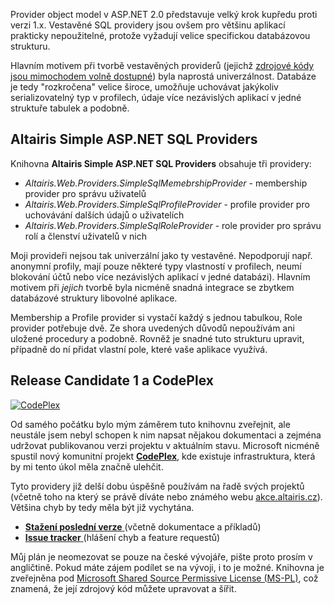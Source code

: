 <!-- dcterms:identifier = aspnetcz#115 -->
<!-- dcterms:title = Altairis Simple ASP.NET SQL Providers ke stažení -->
<!-- dcterms:abstract = Provider object model v ASP.NET 2.0 představuje velký krok kupředu proti verzi 1.x. Vestavěné SQL providery jsou ovšem pro většinu aplikací prakticky nepoužitelné, protože vyžadují velice specifickou databázovou strukturu. Napsal jsem si vlastní providery, které nejsou sice tak univerzální, ale zato používají jednoduchou databázovou strukturu, propojitelnou snadno se zbytkem vaší databáze. -->
<!-- np9:categoryId = 7 -->
<!-- x4w:category = Software -->
<!-- np9:authorId = 1 -->
<!-- np9:authorEmail = michal.valasek@altairis.cz -->
<!-- dcterms:creator = Michal Altair Valášek -->
<!-- dcterms:created = 2006-10-12T17:38:56.717+02:00 -->
<!-- dcterms:date = 2006-10-12T17:38:56.717+02:00 -->

 

Provider object model v ASP.NET 2.0 představuje velký krok kupředu proti verzi 1.x. Vestavěné SQL providery jsou ovšem pro většinu aplikací prakticky nepoužitelné, protože vyžadují velice specifickou databázovou strukturu.

Hlavním motivem při tvorbě vestavěných providerů (jejichž [zdrojové kódy jsou mimochodem volně dostupné](http://weblogs.asp.net/scottgu/archive/2006/04/13/442772.aspx)) byla naprostá univerzálnost. Databáze je tedy "rozkročena" velice široce, umožňuje uchovávat jakýkoliv serializovatelný typ v profilech, údaje více nezávislých aplikací v jedné struktuře tabulek a podobně.

## Altairis Simple ASP.NET SQL Providers

Knihovna **Altairis Simple ASP.NET SQL Providers** obsahuje tři providery:

*   *Altairis.Web.Providers.SimpleSqlMemebrshipProvider* - membership provider pro správu uživatelů
*   *Altairis.Web.Providers.SimpleSqlProfileProvider* - profile provider pro uchovávání dalších údajů o uživatelích
*   *Altairis.Web.Providers.SimpleSqlRoleProvider* - role provider pro správu rolí a členství uživatelů v nich

Moji provideři nejsou tak univerzální jako ty vestavěné. Nepodporují např. anonymní profily, mají pouze některé typy vlastností v profilech, neumí blokování účtů nebo více nezávislých aplikací v jedné databázi). Hlavním motivem při *jejich* tvorbě byla nicméně snadná integrace se zbytkem databázové struktury libovolné aplikace.

Membership a Profile provider si vystačí každý s jednou tabulkou, Role provider potřebuje dvě. Ze shora uvedených důvodů nepoužívám ani uložené procedury a podobně. Rovněž je snadné tuto strukturu upravit, případně do ní přidat vlastní pole, které vaše aplikace využívá.

## Release Candidate 1 a CodePlex

[![CodePlex](https://www.cdn.altairis.cz/Blog/CodePlex.jpg) ](http://www.codeplex.com/Wiki/View.aspx?ProjectName=AltairisWebProviders)

Od samého počátku bylo mým záměrem tuto knihovnu zveřejnit, ale neustále jsem nebyl schopen k nim napsat nějakou dokumentaci a zejména udržovat publikovanou verzi projektu v aktuálním stavu. Microsoft nicméně spustil nový komunitní projekt **[**CodePlex**](http://www.codeplex.com/)**, kde existuje infrastruktura, která by mi tento úkol měla značně ulehčit.

Tyto providery již delší dobu úspěšně používám na řadě svých projektů (včetně toho na který se právě díváte nebo známého webu [akce.altairis.cz](http://akce.altairis.cz/)). Většina chyb by tedy měla být již vychytána.

*   [**Stažení poslední verze** ](http://www.codeplex.com/Release/ProjectReleases.aspx?ProjectName=AltairisWebProviders)(včetně dokumentace a příkladů)
*   [**Issue tracker** ](http://www.codeplex.com/WorkItem/List.aspx?ProjectName=AltairisWebProviders)(hlášení chyb a feature requestů)

Můj plán je neomezovat se pouze na české vývojáře, pište proto prosím v angličtině. Pokud máte zájem podílet se na vývoji, i to je možné. Knihovna je zveřejněna pod [Microsoft Shared Source Permissive License (MS-PL)](http://www.codeplex.com/Project/License.aspx?ProjectName=AltairisWebProviders), což znamená, že její zdrojový kód můžete upravovat a šířit.